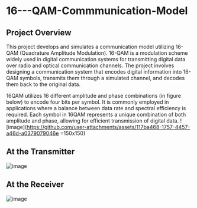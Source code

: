 # 16---QAM-Commmunication-Model
## Project Overview

This project develops and simulates a communication model utilizing 16-QAM (Quadrature Amplitude Modulation). 16-QAM is a modulation scheme widely used in digital communication systems for transmitting digital data over radio and optical communication channels. The project involves designing a communication system that encodes digital information into 16-QAM symbols, transmits them through a simulated channel, and decodes them back to the original data.

16QAM utilizes 16 different amplitude and phase combinations (in figure below) to encode four bits per symbol. It is commonly employed in applications where a balance between data rate and spectral efficiency is required. Each symbol in 16QAM represents a unique combination of both amplitude and phase, allowing for efficient transmission of digital data.
![image](https://github.com/user-attachments/assets/117ba468-1757-4457-a46d-a0379079046e =150x150)


## At the Transmitter

![image](https://github.com/user-attachments/assets/f08f4927-c300-40f6-88c8-531c491e516f)

## At the Receiver

![image](https://github.com/user-attachments/assets/961f5ec7-9d8a-4d21-95cb-9dc48e6d625a)
